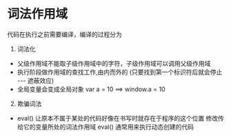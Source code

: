 # 词法作用域

代码在执行之前需要编译，编译的过程分为

1. 词法化
 - 父级作用域不能取子级作用域中的字符，子级作用域可以调用父级作用域
 - 执行阶段做作用域的查找工作,由内而外的 (只要找到第一个标识符后就会停止 --- 遮蔽效应)
 - 全局变量会变成全局对象  var a = 10  ==> window.a = 10

2. 欺骗词法
 - eval() 让原本不属于某处的代码好像在书写时就存在于程序的这个位置 修改传给它的变量所处的词法作用域
          eval() 通常用来执行动态创建的代码